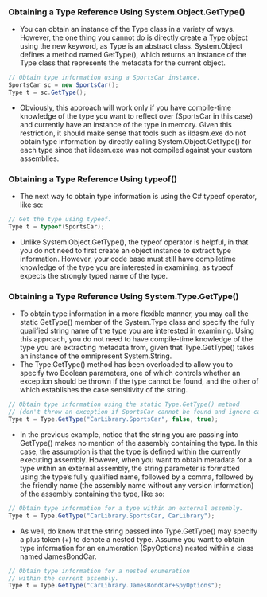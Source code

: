 ### Obtaining a Type Reference Using System.Object.GetType()  
- You can obtain an instance of the Type class in a variety of ways. However, the one thing you cannot do is directly create a Type object using the new keyword, as Type is an abstract class. System.Object defines a method named GetType(), which returns an instance of the Type class that represents the metadata for the current object.  
```csharp
// Obtain type information using a SportsCar instance.  
SportsCar sc = new SportsCar();  
Type t = sc.GetType();  
```
- Obviously, this approach will work only if you have compile-time knowledge of the type you want to reflect over (SportsCar in this case) and currently have an instance of the type in memory. Given this restriction, it should make sense that tools such as ildasm.exe do not obtain type information by directly calling System.Object.GetType() for each type since that ildasm.exe was not compiled against your custom assemblies.

### Obtaining a Type Reference Using typeof()
- The next way to obtain type information is using the C# typeof operator, like so:  
```csharp
// Get the type using typeof.  
Type t = typeof(SportsCar);  
```
- Unlike System.Object.GetType(), the typeof operator is helpful, in that you do not need to first create an object instance to extract type information. However, your code base must still have compiletime knowledge of the type you are interested in examining, as typeof expects the strongly typed name of the type.

### Obtaining a Type Reference Using System.Type.GetType()
- To obtain type information in a more flexible manner, you may call the static GetType() member of the System.Type class and specify the fully qualified string name of the type you are interested in examining. Using this approach, you do not need to have compile-time knowledge of the type you are extracting metadata from, given that Type.GetType() takes an instance of the omnipresent System.String.
- The Type.GetType() method has been overloaded to allow you to specify two Boolean parameters, one of which controls whether an exception should be thrown if the type cannot be found, and the other of which establishes the case sensitivity of the string.

```csharp
// Obtain type information using the static Type.GetType() method  
// (don't throw an exception if SportsCar cannot be found and ignore case).  
Type t = Type.GetType("CarLibrary.SportsCar", false, true);
```
- In the previous example, notice that the string you are passing into GetType() makes no mention of the assembly containing the type. In this case, the assumption is that the type is defined within the currently executing assembly. However, when you want to obtain metadata for a type within an external assembly, the string parameter is formatted using the type’s fully qualified name, followed by a comma, followed by the friendly name (the assembly name without any version information) of the assembly containing the type, like so:
```csharp
// Obtain type information for a type within an external assembly.  
Type t = Type.GetType("CarLibrary.SportsCar, CarLibrary");
```
- As well, do know that the string passed into Type.GetType() may specify a plus token (+) to denote a nested type. Assume you want to obtain type information for an enumeration (SpyOptions) nested within a class named JamesBondCar.
```csharp
// Obtain type information for a nested enumeration  
// within the current assembly.  
Type t = Type.GetType("CarLibrary.JamesBondCar+SpyOptions");
```